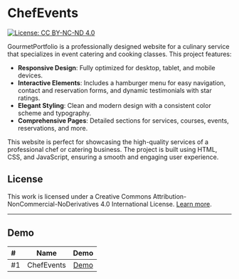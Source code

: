 # ChefEvents

[![License: CC BY-NC-ND 4.0](https://img.shields.io/badge/License-CC%20BY--NC--ND%204.0-lightgrey.svg)](https://creativecommons.org/licenses/by-nc-nd/4.0/)

GourmetPortfolio is a professionally designed website for a culinary service that specializes in event catering and cooking classes. This project features:

- **Responsive Design**: Fully optimized for desktop, tablet, and mobile devices.
- **Interactive Elements**: Includes a hamburger menu for easy navigation, contact and reservation forms, and dynamic testimonials with star ratings.
- **Elegant Styling**: Clean and modern design with a consistent color scheme and typography.
- **Comprehensive Pages**: Detailed sections for services, courses, events, reservations, and more.

This website is perfect for showcasing the high-quality services of a professional chef or catering business. The project is built using HTML, CSS, and JavaScript, ensuring a smooth and engaging user experience.

## License

This work is licensed under a Creative Commons Attribution-NonCommercial-NoDerivatives 4.0 International License. [Learn more](https://creativecommons.org/licenses/by-nc-nd/4.0/).



_____________________________

## Demo 


| #    | Name              |                                          Demo                                          |
|:-----|-------------------|:--------------------------------------------------------------------------------------:|
| #1   | ChefEvents     |                [Demo](https://aesir-digital.github.io/ChefEvents/)             |

